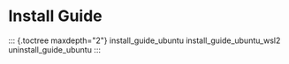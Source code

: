 # Install Guide

::: {.toctree maxdepth="2"}
install_guide_ubuntu
install_guide_ubuntu_wsl2
uninstall_guide_ubuntu
:::
